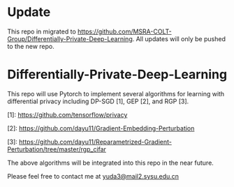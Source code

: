 # Update

This repo in migrated to https://github.com/MSRA-COLT-Group/Differentially-Private-Deep-Learning. All updates will only be pushed to the new repo.

# Differentially-Private-Deep-Learning

This repo will use Pytorch to implement several algorithms for learning with differential privacy including DP-SGD \[1\], GEP \[2\], and RGP \[3\].

\[1\]: https://github.com/tensorflow/privacy

\[2\]: https://github.com/dayu11/Gradient-Embedding-Perturbation

\[3\]: https://github.com/dayu11/Reparametrized-Gradient-Perturbation/tree/master/rgp_cifar


The above algorithms will be integrated into this repo in the near future.


Please feel free to contact me at yuda3@mail2.sysu.edu.cn
